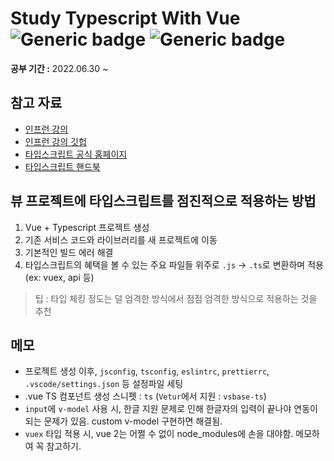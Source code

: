 # Study Typescript With Vue ![Generic badge](https://img.shields.io/badge/nodejs-v12.18.2-blue.svg) ![Generic badge](https://img.shields.io/badge/npm-v6.14.5-blue.svg)   
**공부 기간 :** 2022.06.30 ~

## 참고 자료

- [인프런 강의](https://www.inflearn.com/course/vue-ts)
- [인프런 강의 깃헙](https://github.com/joshua1988/learn-vue-typescript)
- [타입스크립트 공식 홈페이지](https://www.typescriptlang.org/)
- [타입스크립트 핸드북](https://joshua1988.github.io/ts/)

## 뷰 프로젝트에 타입스크립트를 점진적으로 적용하는 방법
1. Vue + Typescript 프로젝트 생성
2. 기존 서비스 코드와 라이브러리를 새 프로젝트에 이동
3. 기본적인 빌드 에러 해결
4. 타입스크립트의 혜택을 볼 수 있는 주요 파일들 위주로 `.js` -> `.ts`로 변환하며 적용 (ex: vuex, api 등)
> 팁 : 타입 체킹 정도는 덜 엄격한 방식에서 점점 엄격한 방식으로 적용하는 것을 추천

## 메모

- 프로젝트 생성 이후, `jsconfig`, `tsconfig`, `eslintrc`, `prettierrc`, `.vscode/settings.json` 등 설정파일 세팅
- .vue TS 컴포넌트 생성 스니펫 : `ts` (`Vetur`에서 지원 : `vsbase-ts`)
- `input`에 `v-model` 사용 시, 한글 지원 문제로 인해 한글자의 입력이 끝나야 연동이 되는 문제가 있음. custom v-model 구현하면 해결됨.
- `vuex` 타입 적용 시, vue 2는 어쩔 수 없이 node_modules에 손을 대야함. 메모하여 꼭 참고하기.